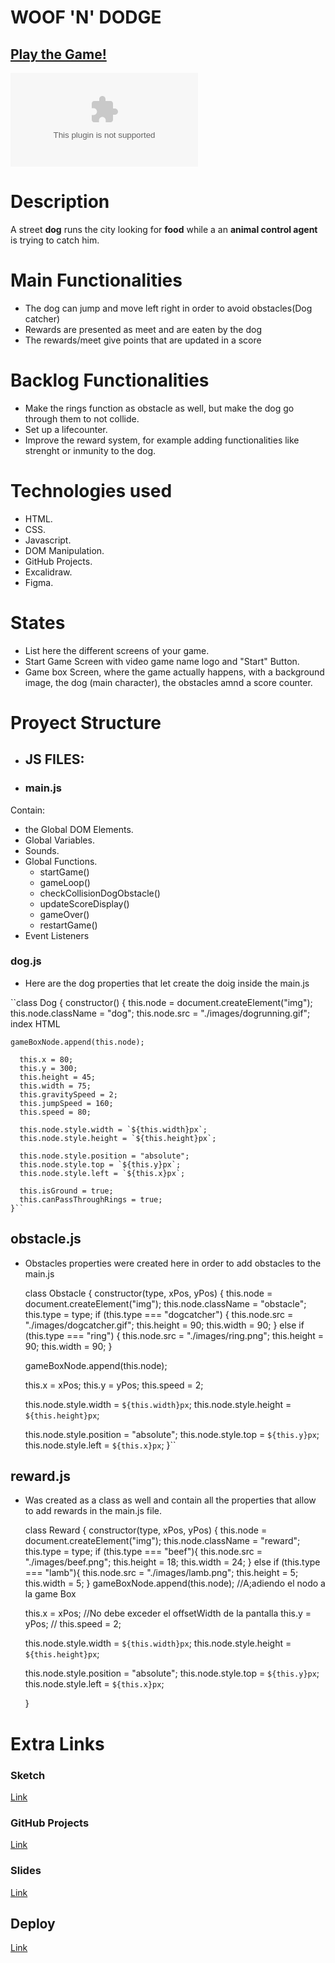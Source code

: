 # WOOF 'N' DODGE

## [Play the Game!](https://alejandroduqueg-design.github.io/Woof-n-Dodge-My-Videogame/)

![Game Logo](www.your-image-logo-here.com)


# Description

A street **dog** runs the city looking for **food** while a an **animal control agent** is trying to catch him.


# Main Functionalities

- The dog can jump and move left right in order to avoid obstacles(Dog catcher)
- Rewards are presented as meet and are eaten by the dog
- The rewards/meet give points that are updated in a score 

# Backlog Functionalities

- Make the rings function as obstacle as well, but make the dog go through them to not collide.
- Set up a lifecounter.
- Improve the reward system, for example adding functionalities like strenght or inmunity to the dog.

# Technologies used

- HTML.
- CSS. 
- Javascript. 
- DOM Manipulation. 
- GitHub Projects.
- Excalidraw.
- Figma.

# States

- List here the different screens of your game.
- Start Game Screen with video game name logo and "Start" Button.
- Game box Screen, where the game actually happens, with a background image, the dog (main character), the obstacles amnd a score counter.

# Proyect Structure

- ## JS FILES: 

- ### main.js
Contain:
 - the Global DOM Elements.
 - Global Variables.
 - Sounds.
 - Global Functions.
   - startGame() 
   - gameLoop()
   - checkCollisionDogObstacle()
   - updateScoreDisplay()
   - gameOver()
   - restartGame()
 - Event Listeners  


### dog.js
- Here are the dog properties that let create the doig inside the main.js

``class Dog {
    constructor() {
      this.node = document.createElement("img"); 
      this.node.className = "dog"; 
      this.node.src = "./images/dogrunning.gif"; index HTML

    gameBoxNode.append(this.node); 

      this.x = 80;
      this.y = 300;
      this.height = 45;
      this.width = 75;
      this.gravitySpeed = 2;
      this.jumpSpeed = 160;
      this.speed = 80;

      this.node.style.width = `${this.width}px`;
      this.node.style.height = `${this.height}px`;

      this.node.style.position = "absolute";
      this.node.style.top = `${this.y}px`;
      this.node.style.left = `${this.x}px`;

      this.isGround = true; 
      this.canPassThroughRings = true; 
    }``

## obstacle.js 
- Obstacles properties were created here in order to add obstacles to the main.js

    class Obstacle {
    constructor(type, xPos, yPos) {
    this.node = document.createElement("img");
    this.node.className = "obstacle";
    this.type = type;
    if (this.type === "dogcatcher") {
      this.node.src = "./images/dogcatcher.gif";
      this.height = 90;
      this.width = 90;
    } else if (this.type === "ring") {
      this.node.src = "./images/ring.png";
      this.height = 90;
      this.width = 90;
    }

    gameBoxNode.append(this.node); 

    this.x = xPos; 
    this.y = yPos;
    this.speed = 2;

    this.node.style.width = `${this.width}px`;
    this.node.style.height = `${this.height}px`;

    this.node.style.position = "absolute";
    this.node.style.top = `${this.y}px`;
    this.node.style.left = `${this.x}px`;
  }``



## reward.js 
- Was created as a class as well and contain all the properties that allow to add rewards in the main.js file.

    class Reward {
    constructor(type, xPos, yPos) {
    this.node = document.createElement("img"); 
    this.node.className = "reward";
    this.type = type;
    if (this.type === "beef"){
      this.node.src = "./images/beef.png";
      this.height = 18;
      this.width = 24;
    }
    else if (this.type === "lamb"){
      this.node.src = "./images/lamb.png";
      this.height = 5;
      this.width = 5;
    }
    gameBoxNode.append(this.node); //A;adiendo el nodo a la game Box

    this.x = xPos; //No debe exceder el offsetWidth de la pantalla
    this.y = yPos; // 
    this.speed = 2;

    this.node.style.width = `${this.width}px`;
    this.node.style.height = `${this.height}px`;

    this.node.style.position = "absolute";
    this.node.style.top = `${this.y}px`;
    this.node.style.left = `${this.x}px`;

  }

# Extra Links 

### Sketch
[Link](https://excalidraw.com/#json=o_DPMK8GAFzKPMJZmo0Wm,sOJgnKD30cCemdU6gjwGIA)

### GitHub Projects
[Link](https://github.com/users/AlejandroDuqueG-design/projects/3)

### Slides
[Link](www.your-slides-url-here.com)

## Deploy
[Link](https://alejandroduqueg-design.github.io/Woof-n-Dodge-My-Videogame/)